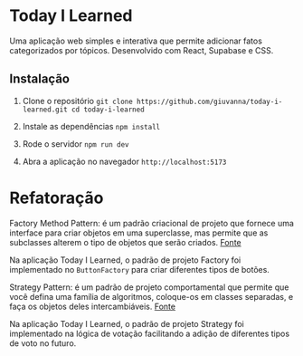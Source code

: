 # Today I Learned 

Uma aplicação web simples e interativa que permite adicionar fatos categorizados por tópicos. Desenvolvido com React, Supabase e CSS.

## Instalação
1. Clone o repositório
`git clone https://github.com/giuvanna/today-i-learned.git
cd today-i-learned
`
2. Instale as dependências
`npm install`

3. Rode o servidor
`npm run dev`

4. Abra a aplicação no navegador
    `http://localhost:5173`

# Refatoração 
Factory Method Pattern: é um padrão criacional de projeto que fornece uma interface para criar objetos em uma superclasse, mas permite que as subclasses alterem o tipo de objetos que serão criados. [Fonte](https://refactoring.guru/design-patterns/factory-method)

Na aplicação Today I Learned, o padrão de projeto Factory foi implementado no `ButtonFactory` para criar diferentes tipos de botões.

Strategy Pattern: é um padrão de projeto comportamental que permite que você defina uma família de algoritmos, coloque-os em classes separadas, e faça os objetos deles intercambiáveis. [Fonte](https://refactoring.guru/pt-br/design-patterns/strategy)

Na aplicação Today I Learned, o padrão de projeto Strategy foi implementado na lógica de votação facilitando a adição de diferentes tipos de voto no futuro.
